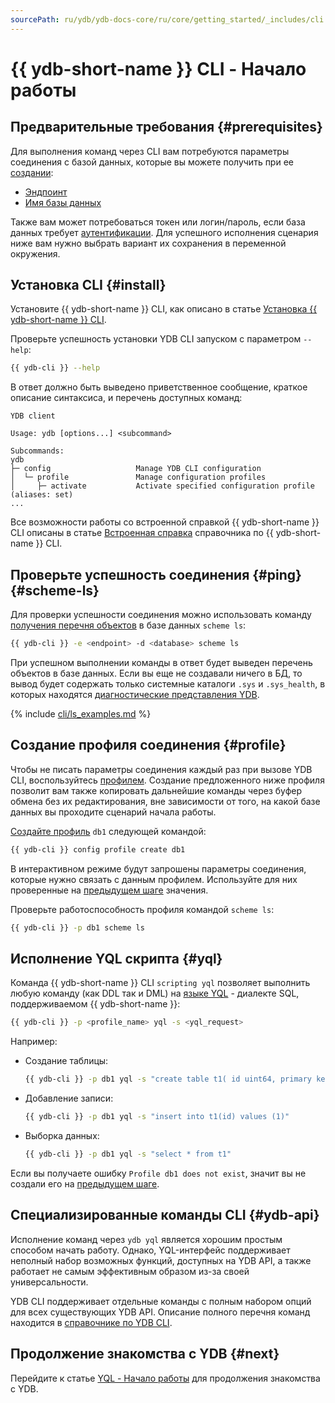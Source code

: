 ```yaml
---
sourcePath: ru/ydb/ydb-docs-core/ru/core/getting_started/_includes/cli.md
---
```

# {{ ydb-short-name }} CLI - Начало работы

## Предварительные требования {#prerequisites}

Для выполнения команд через CLI вам потребуются параметры соединения с базой данных, которые вы можете получить при ее [создании](../create_db.md):

* [Эндпоинт](../../concepts/connect.md#endpoint)
* [Имя базы данных](../../concepts/connect.md#database)

Также вам может потребоваться токен или логин/пароль, если база данных требует [аутентификации](../auth.md). Для успешного исполнения сценария ниже вам нужно выбрать вариант их сохранения в переменной окружения.

## Установка CLI {#install}

Установите {{ ydb-short-name }} CLI, как описано в статье [Установка {{ ydb-short-name }} CLI](../../reference/ydb-cli/install.md).

Проверьте успешность установки YDB CLI запуском с параметром `--help`:

```bash
{{ ydb-cli }} --help
```

В ответ должно быть выведено приветственное сообщение, краткое описание синтаксиса, и перечень доступных команд:

```text
YDB client

Usage: ydb [options...] <subcommand>

Subcommands:
ydb
├─ config                   Manage YDB CLI configuration
│  └─ profile               Manage configuration profiles
│     ├─ activate           Activate specified configuration profile (aliases: set)
...
```

Все возможности работы со встроенной справкой {{ ydb-short-name }} CLI описаны в статье [Встроенная справка](../../reference/ydb-cli/commands/service.md#help) справочника по {{ ydb-short-name }} CLI.

## Проверьте успешность соединения {#ping} {#scheme-ls}

Для проверки успешности соединения можно использовать команду [получения перечня объектов](../../reference/ydb-cli/commands/scheme-ls.md) в базе данных `scheme ls`:

```bash
{{ ydb-cli }} -e <endpoint> -d <database> scheme ls
```

При успешном выполнении команды в ответ будет выведен перечень объектов в базе данных. Если вы еще не создавали ничего в БД, то вывод будет содержать только системные каталоги `.sys` и `.sys_health`, в которых находятся [диагностические представления YDB](../../troubleshooting/system_views.md).

{% include [cli/ls_examples.md](cli/ls_examples.md) %}

## Создание профиля соединения {#profile}

Чтобы не писать параметры соединения каждый раз при вызове YDB CLI, воспользуйтесь [профилем](../../reference/ydb-cli/profile/index.md). Создание предложенного ниже профиля позволит вам также копировать дальнейшие команды через буфер обмена без их редактирования, вне зависимости от того, на какой базе данных вы проходите сценарий начала работы.

[Создайте профиль](../../reference/ydb-cli/profile/create.md) `db1` следующей командой:

```bash
{{ ydb-cli }} config profile create db1
```

В интерактивном режиме будут запрошены параметры соединения, которые нужно связать с данным профилем. Используйте для них проверенные на [предыдущем шаге](#ping) значения.

Проверьте работоспособность профиля командой `scheme ls`:

```bash
{{ ydb-cli }} -p db1 scheme ls
```

## Исполнение YQL скрипта {#yql}

Команда {{ ydb-short-name }} CLI `scripting yql` позволяет выполнить любую команду (как DDL так и DML) на [языке YQL](../../yql/reference/index.md) - диалекте SQL, поддерживаемом {{ ydb-short-name }}:

```bash
{{ ydb-cli }} -p <profile_name> yql -s <yql_request>
```

Например:

* Создание таблицы:

  ```bash
  {{ ydb-cli }} -p db1 yql -s "create table t1( id uint64, primary key(id))"
  ```

* Добавление записи:

  ```bash
  {{ ydb-cli }} -p db1 yql -s "insert into t1(id) values (1)"
  ```

* Выборка данных:

  ```bash
  {{ ydb-cli }} -p db1 yql -s "select * from t1"
  ```

Если вы получаете ошибку `Profile db1 does not exist`, значит вы не создали его на [предыдущем шаге](#profile).

## Специализированные команды CLI {#ydb-api}

Исполнение команд через `ydb yql` является хорошим простым способом начать работу. Однако, YQL-интерфейс поддерживает неполный набор возможных функций, доступных на YDB API, а также работает не самым эффективным образом из-за своей универсальности.

YDB CLI поддерживает отдельные команды с полным набором опций для всех существующих YDB API. Описание полного перечня команд находится в [справочнике по YDB CLI](../../reference/ydb-cli/index.md).

## Продолжение знакомства с YDB {#next}

Перейдите к статье [YQL - Начало работы](../yql.md) для продолжения знакомства с YDB.
